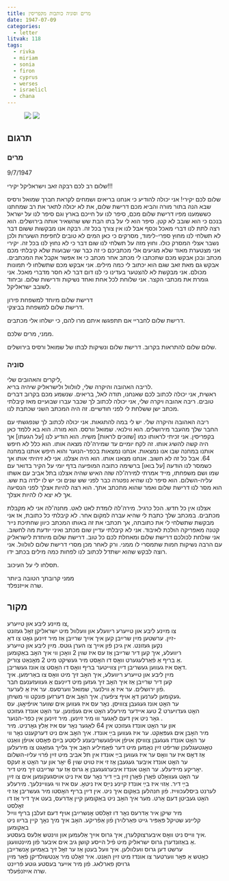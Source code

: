 ```yaml
---
title: מרים וסוניה כותבות מקפריסין
date: 1947-07-09
categories:
  - letter
litvak: 118
tags:
  - rivka
  - miriam
  - sonia
  - firon
  - cyprus
  - werses
  - israelicl
  - chana
---
```


<figure class="half">
    <a  href="/pupko-papers/assets/images/1947-07-09-miriam-1.jpg">
    <img src="/pupko-papers/assets/images/1947-07-09-miriam-1.jpg"></a>
    <a  href="/pupko-papers/assets/images/1947-07-09-miriam-2.jpg">
    <img src="/pupko-papers/assets/images/1947-07-09-miriam-2.jpg"></a>
</figure>

## תרגום


### מרים

9/7/1947

שלום רב לכם רבקה זאב וישראליקל יקירי!!!

שלום לכם יקירי! אני יכולה להודיע כי אנחנו בריאים ושמחים לקראת חברך
שמואל ורסיס שבא הנה בתור מורה והביא מכם דרישת שלום, את לא יכולה לתאר
את רב שמחתנו כששמענו מפיו דרישת שלום מכם, סיפר לנו על חייכם
בארץ וגם סיפר לנו על ישראל בנכם כי הוא שובב לא קטן. סיפר הוא לי על
בתו הבת שש שהשאיר אותה בירושלים. הוא רצה לתת לנו דברי מאכל
וכסף אבל לנו אין צורך בכל זה. רבקה אנו מבקשות ששום דבר לא
תשלחי לנו מחוץ ספרי-לימוד, מסרקים כי כאן המים לא טובים לחפיפת
השערות ולכן נשבר אצלי המסרק כולו. וחוץ מזה על תשלחי לנו שום דבר
כי לא נחוץ לנו בכל זה. יקירי אני מצטערת מאוד שלא מגיעים אלי
מכתביכם כי זה כבר שני שבועות שלא קיבלתי מכם מכתב ובכן אבקש מכם
שתכתבו לי מכתב אחר מכתב כי אז אפשר אקבל את המכתבים. אבקש
גם מאת זאב שגם הוא יכתוב לי כמה מילים. אני אבקש מכם שתשלחו
לי תמונות מכולם. אני מבקשת לא להצטער בעדינו כי לנו דום
דבר לא חסר מדברי מאכל. אני גומרת את מכתבי הקצר. אני שלוחת
לכל אחת ואחד נשיקות ודרישות שלום. וביחוד לשובב ישראליקל.

דרישת שלום מיוחד למשפחת פירון  
דרישת שלום למשפחת בביצקי.

דרישת שלום לחבריי אם תתפגשו איתם מרו להם,
כי ישלחו אלי מכתבים.

ממני, מרים שלכם.

שלום שלום להתראות בקרוב.
דרישת שלום ונשיקות לבתו של שמואל ורסיס
בירושלים.

### סוניה

ליקרים והאהובים שלי,  
לריבה האהובה והיקרה שלי, לוולוול ולישראליק שיהיה בריא.  
ראשית, אני יכולה לכתוב לכם שאנחנו, תודה לאל, בריאים.
שנשמע מכם בקרוב דברים טובים.
ריבה אהובה ויקרה שלי, אני יכולה לכתוב לך שכבר עברו שבועיים מאז קיבלתי מכתב ישן
ששלחת לי לפני חודשיים. זה היה המכתב השני שכתבת לנו.

ריבה האהובה והיקרה שלי. יש לי במה להתגאות.
אני יכולה לכתוב לך שנפגשתי עם החבר שלך
מהעבר מירושלים. הוא ווילנאי. שמואל וורסס. הוא מורה. הוא בא ללמד כאן בקפריסין. אני
זכיתי לראותו כמו [שזוכים לראות] משיח.
הוא הודיע לנו [על הגעתו] אך היה קשה להשיג אותו. זה
לקח יומיים עד שמירה'לה מצאה אותו. הוא כלל לא חיפש אותנו במחנה שבו אנו נמצאות. אנחנו
נמצאות בכפר-הנוער והוא חיפש אותנו במחנה 64. אבל כל זה לא חשוב. אנחנו מצאנו אותו. הוא
היה אצלנו. אני לא זיהיתי אותו אך כשמסר לנו הודעה [על בואו] ברשימה כתובה המופיעה בדף יומי על הקיר בדואר עם שמו ושם משפחתו, מייד אמרתי למירה'לה שזה האיש שהיה אצלנו
בתל אביב עם אשתו עליה-השלום.
הוא סיפר לנו שהיא נפטרה כבר לפני שש שנים וכי יש לו ילדה
בת שש. הוא מסר לנו דרישת שלום ואמר שהוא מתכתב אתך. הוא רצה להיות אצלך לפני הנסיעה
אך לא יצא לו להיות אצלך.

אצלנו אין כל חדש. הכל כרגיל. מירה'לה לומדת לאט לאט. מחנה'לה אני לא מקבלת מכתבים.
במכתב שלך כתבת לי שהיא עברה למקום אחר. לא קיבלתי כל כתובת, אז אני מבקשת שתשלחי לי
את כתובתה, אך תכתבי את זה באותו המכתב כיוון שחתיכת נייר קטנה מאפריקה הולכת לאיבוד.
אני לא קיבלתי עדיין שום מכתב ואיני יודעת מה לחשוב. אני שולחת לכולכם דרישת שלום ומאחלת 
לכם כל טוב. דרישת שלום מיוחדת לישראליק עם הרבה נשיקות חמות שתמסרי לו ממני.
ורק לאחר מכן מסרי דרישת שלום לוולוול. אני רוצה לבקש שהוא ישתדל לכתוב לנו לפחות כמה
מילים בכתב ידו.

תסלחו לי על העיכוב.

ממני קרובתך הטובה ביותר  
שרה אייזנפלד.


## מקור

צו מײַנע ליבע און טײַערע,  
צו מײַנע ליבע און טײַערע ריוועלע און וועלוול מיט ישראליקן זאׇל געזונט  
זײַן. ערשטען מײַן שרײַבן קען איך אײַך שרײַבן אַז מיר זײַנען גאׇט צו דאַ-  
נקען געזונט. אין גיכן פֿון אײַך צו הערן גוטס. מײַן ליבע און טײַערע  
ריוועלע, איך קען דיר שרײַבן אַז עס איז שוין 2 וואׇכן ווי איך האׇב באַקומען  
אַ בריף אַ פֿאַרלעגערט וואׇס דו האׇסט מיר געשיקט מיט 2 מאׇנאַט צוריק.  
דאׇס איז געווען געשריבן דײַן צווייטער בריף וואׇס דו האׇסט צו אונז געשריבן.  
מײַן ליבע און טײַערע ריוועלע, איך האׇב זיך מיט וואׇס צו באַרימען. איך  
קען דיר שרײַבן אַז איך האׇב זיך געזען מיט דײַנעם אַ געוועזענעם חבר  
פֿון ירושלים. ער איז אַ ווילנער, שמואל ווערסעס. ער איז אַ לערער.  
געקומען לערנען דאׇ אויף ציפֿערן. איך האׇב אים דערזען פּונקט ווי משיחן.  
ער האׇט אונז געגעבן צווויסן. נאׇר עס איז געווען אים שווער אויפֿיאׇגן. עס  
האׇט געדויערט 2 טעג איידער מירעלע האׇט אים געפֿונען. ער האׇט אונדז געזוכט  
גאׇר ניט אין דעם לאַגער וווּ מיר זײַנען. מיר זײַנען אין כפר-הנוער .  
און ער האׇט אונדז געזוכט אין 64 לאַגער נאׇר עס איז אַלץ גאׇרניט. מיר  
מיר האׇבן אים געפּאַקט. ער איז געווען בײַ אונדז. איך האׇב אים ניט דערקענט נאׇר ווי  
ער האׇט אונדז געגעבן צווויסן אויפֿן אויפֿגעשריבענע ליסטע בײַם פּאׇסט אויפֿן וואַנט  
טאׇגטעגלעכן שריפֿט זײַן נאׇמען מיט דער פֿאַמיליע האׇב איך גלײַך געזאׇגט צו מירעלען  
אַז דאׇס איז ער וואׇס ער איז געווען בײַ אונדז אין תל אביב מיט זײַן פֿרוי עליו-השלום  
ער האׇט אונדז איבער געגעבן אַז זי איז טויט שוין 6 יאׇר און ער האׇט אַ זעקס  
יאׇריקע מיידעלע. ער האׇט אונדז איבערגעגעבן אַ גרוס אַז ער שרײַבט זיך מיט דיר.  
ער האׇט געוואׇלט פֿאַרן פֿאׇרן זײַן בײַ דיר נאׇר עס איז ניט אויסגעקומען אים צו זײַן  
בײַ דיר. אַזוי איז בײַ אונדז קײנע נייַס איז ניטאׇ. עס איז ווי געוויינלעך. מירעלע  
לערנט ביסלעכווײַז. פֿון חנהלען באַקום איך ניט. אין דײַן בריף האׇסטו מיר געשריבן אַז זי  
האׇט געביטן דעם אׇרט. מער איך האׇב ניט באַקומען קיין אַדרעס, בעט איך דיר אַז דו זאׇלסט  
מיר שיקן איר אַדרעס נאׇר דו זאׇלסט אׇנשרײַבן אויף דעם זעלבן בריף ווײַל  
קליינע שטיקל פּאַפּיר גייט פאַרלוירן פֿון אַפֿריקע. האׇב איך מיך נאׇך קיין בריוו ניט באַקומען  
איך ווייס ניט וואׇס איבערצוקלערן, איך גרוס אײַך אַלעמען און ווינטש אַלעס בעסטע.  
אַ באַזונדערן גרוס ישראליק מיט פֿיל הייסע קושן גיב אים איבער פֿון מײַנטוועגן.  
ערשט  דען גרוס וועלוולען. איך וועל בעטן אַז ער זאׇל זיך באַמיִען אׇנשרײַבן  
כאׇטש אַ פּאׇר ווערטער צו אונדז מיט זײַן האַנט. איר זאׇלט מיר אַנטשולדיקן פֿאַר מײַן  
גרויסן פארלאג.  פֿון מיר אײַער בעסטע גוטע פֿרײַנט  
שרה אײַזנפֿעלד.  

